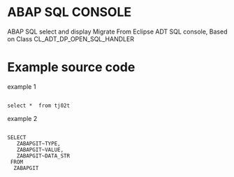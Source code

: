 # ABAP SQL CONSOLE
ABAP SQL select and display
Migrate From Eclipse ADT SQL console, Based on Class CL_ADT_DP_OPEN_SQL_HANDLER
# Example source code
example 1
<pre><code>
select *  from tj02t
</code></pre>

example 2
<pre><code>
SELECT 
   ZABAPGIT~TYPE, 
   ZABAPGIT~VALUE, 
   ZABAPGIT~DATA_STR
 FROM 
  ZABAPGIT
</code></pre>
